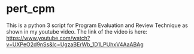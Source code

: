 # pert_cpm
This is  a python 3 script for Program Evaluation and Review Technique
as shown in my youtube video. The link of the video is here:
https://www.youtube.com/watch?v=UXPeO2d9nSs&lc=UgzaBErWb_1D1LPUhxV4AaABAg


